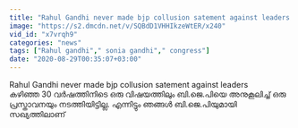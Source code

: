 ```yaml
---
title: "Rahul Gandhi never made bjp collusion satement against leaders Oneindia Malayalam"
image: "https://s2.dmcdn.net/v/SQBdD1VHHIkzeWtER/x240"
vid_id: "x7vrqh9"
categories: "news"
tags: ["Rahul gandhi"," sonia gandhi"," congress"]
date: "2020-08-29T00:35:07+03:00"
---
```

Rahul Gandhi never made bjp collusion satement against leaders  <br>കഴിഞ്ഞ 30 വര്‍ഷത്തിനിടെ ഒരു വിഷയത്തിലും ബി.ജെ.പിയെ അനുകൂലിച്ച് ഒരു പ്രസ്താവനയും നടത്തിയിട്ടില്ല. എന്നിട്ടും ഞങ്ങള്‍ ബി.ജെ.പിയുമായി സഖ്യത്തിലാണ്
